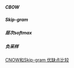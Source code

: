 ##### CBOW
##### Skip-gram
##### 层次softmax
##### 负采样

[CNOW和Skip-gram 优缺点比较](https://www.zhihu.com/question/68112508)
